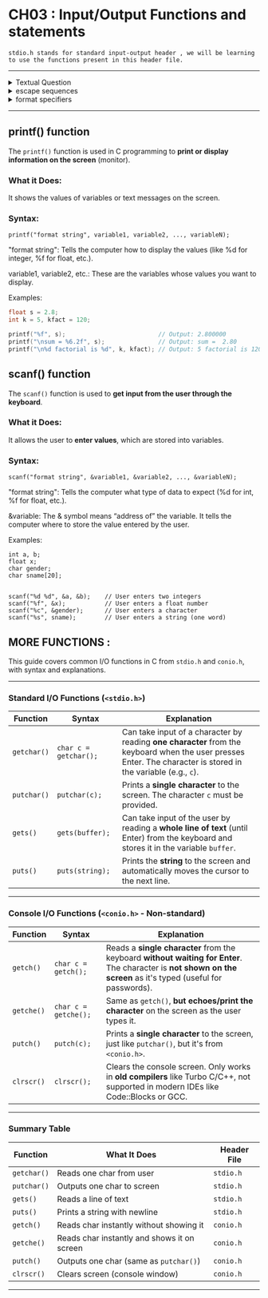 # CH03 : Input/Output Functions and statements

`stdio.h stands for standard input-output header , we will be learning to use the functions present in this header file.`

---

<details>
  <summary>
    Textual Question 
  </summary>

  ---

   `Q1. Write a C program to find the sum and average of three given numbers .` <br>
   Ans :
   ```c
#include <conio.h> // for turboc++ compilers , remove if you are not using turboc++
#include <stdio.h>


int main() {

  int num1, num2, num3, sum = 0;
  float average = 0;

  clrscr(); // remove if you are not using turboc++

  printf("Enter 3 numbers : ");
  scanf("%d %d %d", &num1, &num2, &num3);

  sum = num1 + num2 + num3;
  average = (num1 + num2 + num3) / 3.0;

  printf("Sum : %d \nAverage : %6.2f\n", sum, average);
  getch() // remove if you are not using turboc++

      return 0;
}
   ```
   
  `Q2. Write a C program to convert temperature in °C to °F using the relation °F = 1.8°C + 32.`<br>
  Ans : 
```c
#include <conio.h>

int main() {
  float cel, far;

  clrscr(); // remove if not using turboc++

  printf("Enter Celsius : ");
  scanf("%f", &cel);

  far = 1.8 * cel + 32;

  printf("Farenheit : %6.2f°F\n", far);
  getch(); // remove if not using turboc++

  return 0;
}
```
  
   `Q3. Write a C program to find the area and circumference of a circle of radius r.`<br>
   Ans : 
   ```c
#include <conio.h>

int main() {
  float cel, far;

  clrscr(); // remove if not using turboc++

  printf("Enter Celsius : ");
  scanf("%f", &cel);

  far = 1.8 * cel + 32;

  printf("Farenheit : %6.2f°F\n", far);
  getch(); // remove if not using turboc++

  return 0;
}
   ```
   `Q4. Write a C program to find the value of y using the relation y = x^2 + 2x - 1.` <br>
 Ans :
   ```c

#include <conio.h> //remove if not using turboc++;
#include <stdio.h>

int main() {

  float x, y;

  clrscr(); // remove if not using tubroc++;

  printf("Enter the value of x : ");
  scanf("%f", &x);

  y = x * x + 2 * x - 1;

  printf("The value of y : %6.2f\n", y);
  
  getch(); // remove if not using turboc++;
  return 0;
}
   ```
   `Q5. Write a C program to find the ASCII character of a given integer.`<br>
 Ans : 
 ```c
#include <conio.h> //remove if not using turboc++
#include <stdio.h>

int main() {

  int n;

  clrscr(); // remove if not using turboc++;

  printf("Enter number : ");
  scanf("%d", &n);

  printf("Character : %c\n",n);
             // we are converting the interger to charcter with the format
             // specifier %c which represent character ;
 
  getch();   // remove if not using turboc++;
  return 0;
}

```
   `Q6. Write a C program to calculate simple interest using formula I = PNR/100.`<br>
 Ans : 
```c

#include <conio.h> // remove if not using turboc++
#include <stdio.h>

int main() {

  float P, N, R, I;

  clrscr(); // remove if not using turboc++

  printf("Enter Pricipal : $ ");
  scanf("%f", &P);

  printf("Enter Time : ");
  scanf("%f", &N);

  printf("Enter Rate : ");
  scanf("%f", &R);

  I = (P * N * R) / 100.0;

  printf("Interest : $ %6.2f\n", I);
  getch(); // remove if not using turboc++
  return 0;
}
```
 
   `Q7. Write a C program to swap (exchange) the values of a variables A and B without using temporary variable. [Hint : A = A + B ; B = A - B ; A = A - B]`<br>
Ans : 
```c
#include <conio.h> // remove if not using turboc++
#include <stdio.h>

int main() {

  int A, B;

  clrscr(); // remove if not using turboc++

  printf("Enter Value of A : ");
  scanf("%d", &A);

  printf("Enter Value of B : ");
  scanf("%d", &B);

  A = A + B;
  B = A - B;
  A = A - B;

  printf("Value of A : %d\n", A);
  printf("Value of B : %d\n", B);

  getch(); // remove if not using turboc++
  return 0;
}
```

   `Q8. Earth takes a period of revolution of 31558150 seconds. Write a C program to convert this into number of days, hours and minutes.`<br>
 Ans :
```c

#include <conio.h> //remove if not using turboc++
#include <stdio.h>

int main() {

  int sec = 31558150;
  float days, hours, minutes;

  clrscr(); // remove if not using turboc++

  days = sec / 86400.0; // 1 day = 86400 seconds
  hours = sec / 3600.0; // 1 hour = 3600 seconds
  minutes = sec / 60.0; // 1 minutes = 60 seconds

  printf("Numbers of days = %.2f days\n", days);
  printf("Hours : %.2f hours\n", hours);
  printf("Minutes : %.2f minutes\n", minutes);

  getch(); // remove if not using turboc++
  return 0;
}
```
 
   `Q9. Write a C program to calculate the cut-off mark of a student using the formula CM = M/2 + P/2 - C/2 + E where CM = Cut-off Mark , M = Marks in mathematics out of 200 , P = Mark in Physics out of 200 ,C = Marks in Chemestry out of 200 , E = Marks in entrance examination out of 100.`<br>

   Ans : 
```c

#include <conio.h> //remove if not using turboc++
#include <stdio.h>

int main() {

  float M, P, C, E, CM;

  clrscr(); // remove if not using turboc++

  printf("Enter mark in mathematics (out of 200): ");
  scanf("%f", &M);

  printf("Enter mark in Physics (out of 200) : ");
  scanf("%f", &P);

  printf("Enter mark in Chemestry (out of 200) : ");
  scanf("%f", &C);

  printf("Enter mark in Entrance Exam (out of 100) : ");
  scanf("%f", &E);

  CM = (M / 2.0) + (P / 2.0) - (C / 2.0) + E;

  printf("Cut-Off Mark : %.2f\n", CM);

  getch(); // remove if not using turboc++
  return 0;
}
```

   ---

  
</details>


<details>

<summary>escape sequences</summary>

#

`Escape sequence are control characters used to move the cursor and print characters such as ?,",\ and so on.`

<br>

Some escape sequence are :

| Escape Sequence | Description                                                  | Function                                                    |
| --------------- | ------------------------------------------------------------ | ------------------------------------------------------------ |
| `\n`            | Newline (line feed)                                       | Moves the cursor to the beginning of the next line.         |
| `\t`            | Horizontal tab                                            | Moves the cursor to the next tab stop.                      |
| `\b`            | Backspace                                                 | Moves the cursor back one position.                         |
| `\r`            | Carriage return                                           | Moves the cursor to the beginning of the current line.      |
| `\f`            | Form feed (page break)                                    | Moves the cursor to the beginning of the next page.         |
| `\0`            | Null Character                                            | Represents the null character, which is the character with the ASCII value of 0. It is used to mark the end of a string and can be used for various other purposes, such as string manipulation and memory management.                                                        |
| `\v`            | Vertical tab                                              | Moves the cursor down to the next vertical tab stop.       |
| `\a`            | Alert (bell)                                              | Produces an audible alert (usually a beep).                |
| `\\`            | Backslash                                                 | Prints a backslash character.                               |
| `\?`            | Question mark                                             | Prints a question mark.                                     |
| `\'`            | Single quote                                              | Prints a single quote.                                      |
| `\"`            | Double quote                                              | Prints a double quote.                                      |
| `\ooo`          | Octal escape sequence (where `ooo` is an octal number)    | Prints the character represented by the octal number.      |
| `\xhh`          | Hexadecimal escape sequence (where `hh` is a hex number) | Prints the character represented by the hexadecimal number. |

  
</details>


<details>

<summary>
  format specifiers
</summary>

---

`Format specifier are used to specify the format of a variable or other while using input or output functions`
<br>

Some format specifier are :
<br>

| Format Specifier | Description                                                  | Function                                                    |
| ---------------- | ------------------------------------------------------------ | ------------------------------------------------------------ |
| `%d` or `%i`     | Signed integer                                            | Prints or reads a signed integer value.                     |
| `%u`             | Unsigned integer                                          | Prints or reads an unsigned integer value.                  |
| `%f`             | Floating-point number                                     | Prints or reads a floating-point number.                    |
| `%e` or `%E`     | Floating-point number in scientific notation             | Prints or reads a floating-point number in scientific notation. |
| `%g` or `%G`     | Floating-point number in the more compact of `%f` or `%e` | Prints or reads a floating-point number in the more compact of `%f` or `%e`. |
| `%c`             | Single character                                          | Prints or reads a single character.                         |
| `%s`             | String                                                    | Prints or reads a string.                                   |
| `%p`             | Pointer                                                   | Prints the address of a pointer.                            |
| `%x` or `%X`     | Hexadecimal integer                                       | Prints or reads a hexadecimal integer value.               |
| `%o`             | Octal integer                                             | Prints or reads an octal integer value.                     |
| `%%`             | Literal percent sign                                      | Prints a literal percent sign. 

  
</details>

---

## printf() function

The `printf()` function is used in C programming to **print or display information on the screen** (monitor).

### What it Does:
It shows the values of variables or text messages on the screen.

### Syntax:

`printf("format string", variable1, variable2, ..., variableN);`

"format string": Tells the computer how to display the values (like %d for integer, %f for float, etc.).

variable1, variable2, etc.: These are the variables whose values you want to display.

Examples:
```c
float s = 2.8;
int k = 5, kfact = 120;

printf("%f", s);                          // Output: 2.800000
printf("\nsum = %6.2f", s);               // Output: sum =  2.80
printf("\n%d factorial is %d", k, kfact); // Output: 5 factorial is 120
```

## scanf() function

The `scanf()` function is used to **get input from the user through the keyboard**.

### What it Does:
It allows the user to **enter values**, which are stored into variables.

### Syntax:

`scanf("format string", &variable1, &variable2, ..., &variableN);`

"format string": Tells the computer what type of data to expect (%d for int, %f for float, etc.).

&variable: The & symbol means “address of” the variable. It tells the computer where to store the value entered by the user.

Examples:
```
int a, b;
float x;
char gender;
char sname[20];


scanf("%d %d", &a, &b);    // User enters two integers
scanf("%f", &x);           // User enters a float number
scanf("%c", &gender);      // User enters a character
scanf("%s", sname);        // User enters a string (one word)
```


## MORE FUNCTIONS : 

This guide covers common I/O functions in C from `stdio.h` and `conio.h`, with syntax and explanations.

---

### Standard I/O Functions (`<stdio.h>`)

| Function     | Syntax                    | Explanation |
|--------------|---------------------------|-------------|
| `getchar()`  | `char c = getchar();`     | Can take input of a character by reading **one character** from the keyboard when the user presses Enter. The character is stored in the variable (e.g., `c`). |
| `putchar()`  | `putchar(c);`             | Prints a **single character** to the screen. The character `c` must be provided. |
| `gets()`     | `gets(buffer);`           | Can take input of the user by reading a **whole line of text** (until Enter) from the keyboard and stores it in the variable `buffer`. |
| `puts()`     | `puts(string);`           | Prints the **string** to the screen and automatically moves the cursor to the next line. |

---

### Console I/O Functions (`<conio.h>` - Non-standard)

| Function     | Syntax                    | Explanation |
|--------------|---------------------------|-------------|
| `getch()`    | `char c = getch();`       | Reads a **single character** from the keyboard **without waiting for Enter**. The character is **not shown on the screen** as it's typed (useful for passwords). |
| `getche()`   | `char c = getche();`      | Same as `getch()`, **but echoes/print the character** on the screen as the user types it. |
| `putch()`    | `putch(c);`               | Prints a **single character** to the screen, just like `putchar()`, but it's from `<conio.h>`. |
| `clrscr()`   | `clrscr();`               | Clears the console screen. Only works in **old compilers** like Turbo C/C++, not supported in modern IDEs like Code::Blocks or GCC. |

---

### Summary Table

| Function   | What It Does                                     | Header File   |
|------------|--------------------------------------------------|---------------|
| `getchar()`| Reads one char from user                         | `stdio.h`     |
| `putchar()`| Outputs one char to screen                       | `stdio.h`     |
| `gets()`   | Reads a line of text                             | `stdio.h`     |
| `puts()`   | Prints a string with newline                     | `stdio.h`     |
| `getch()`  | Reads char instantly without showing it          | `conio.h`     |
| `getche()` | Reads char instantly and shows it on screen      | `conio.h`     |
| `putch()`  | Outputs one char (same as `putchar()`)           | `conio.h`     |
| `clrscr()` | Clears screen (console window)                   | `conio.h`     |


---









